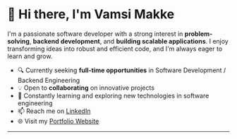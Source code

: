 # 👋 Hi there, I'm Vamsi Makke

I'm a passionate software developer with a strong interest in **problem-solving**, **backend development**, and **building scalable applications**. I enjoy transforming ideas into robust and efficient code, and I'm always eager to learn and grow.

- 🔍 Currently seeking **full-time opportunities** in Software Development / Backend Engineering  
- 💡 Open to **collaborating** on innovative projects  
- 🌱 Constantly learning and exploring new technologies in software engineering  
- 📫 Reach me on [LinkedIn](https://www.linkedin.com/in/vamsi-makke/)  
- 🌐 Visit my [Portfolio Website](https://vamsi-makke-portfolio.netlify.app/)

---

<!---
VamsiMakke87/VamsiMakke87 is a ✨ special ✨ repository because its `README.md` (this file) appears on your GitHub profile.
You can click the Preview link to take a look at your changes.
--->
